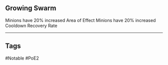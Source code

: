 ## Growing Swarm
Minions have 20% increased Area of Effect
Minions have 20% increased Cooldown Recovery Rate

---
## Tags
#Notable
#PoE2
